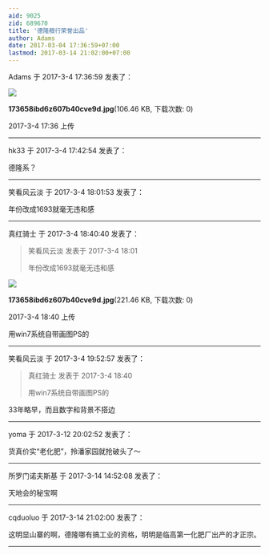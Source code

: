```yaml
---
aid: 9025
zid: 689670
title: '德隆粮行荣誉出品'
author: Adams
date: 2017-03-04 17:36:59+07:00
lastmod: 2017-03-14 21:02:00+07:00
---
```


Adams 于 2017-3-4 17:36:59 发表了：

![](https://cdn.jsdelivr.net/gh/lzjluzijie/beichao@main/img/173658ibd6z607b40cve9d.jpg)



**173658ibd6z607b40cve9d.jpg**(106.46 KB, 下载次数: 0)



2017-3-4 17:36 上传

---------

hk33 于 2017-3-4 17:42:54 发表了：

德隆系？

---------

笑看风云淡 于 2017-3-4 18:01:53 发表了：

年份改成1693就毫无违和感

---------

真红骑士 于 2017-3-4 18:40:40 发表了：

> 笑看风云淡 发表于 2017-3-4 18:01
> 
> 年份改成1693就毫无违和感



![](https://cdn.jsdelivr.net/gh/lzjluzijie/beichao@main/img/184017fv3iom4zff78gu7u.jpg)



**173658ibd6z607b40cve9d.jpg**(221.46 KB, 下载次数: 0)



2017-3-4 18:40 上传



用win7系统自带画图PS的

---------

笑看风云淡 于 2017-3-4 19:52:57 发表了：

> 真红骑士 发表于 2017-3-4 18:40
> 
> 用win7系统自带画图PS的



33年略早，而且数字和背景不搭边

---------

yoma 于 2017-3-12 20:02:52 发表了：

货真价实“老化肥”，拎潘家园就抢破头了～

---------

所罗门诺夫斯基 于 2017-3-14 14:52:08 发表了：

天地会的秘宝啊

---------

cqduoluo 于 2017-3-14 21:02:00 发表了：

这明显山寨的啊，德隆哪有搞工业的资格，明明是临高第一化肥厂出产的才正宗。

---------

